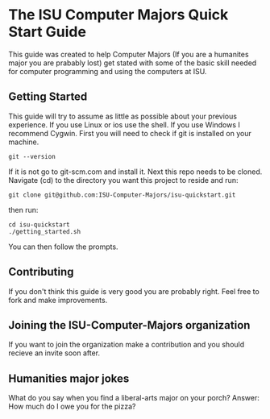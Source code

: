 The ISU Computer Majors Quick Start Guide
=========================================

This guide was created to help Computer Majors (If you are a humanites major you are prabably lost) get stated with some of the basic skill needed for computer programming and using the computers at ISU.

Getting Started
---------------

This guide will try to assume as little as possible about your previous experience. If you use Linux or ios use the shell. If you use Windows I recommend Cygwin. First you will need to check if git is installed on your machine.

    git --version

If it is not go to git-scm.com and install it. Next this repo needs to be cloned. Navigate (cd) to the directory you want this project to reside and run:

    git clone git@github.com:ISU-Computer-Majors/isu-quickstart.git

then run:

    cd isu-quickstart
    ./getting_started.sh

You can then follow the prompts.

Contributing
------------

If you don't think this guide is very good you are probably right. Feel free to fork and make improvements.

Joining the ISU-Computer-Majors organization
--------------------------------------------

If you want to join the organization make a contribution and you should recieve an invite soon after.

Humanities major jokes
----------------------

What do you say when you find a liberal-arts major on your porch?
Answer: How much do I owe you for the pizza?
